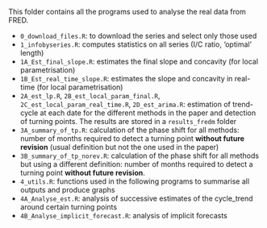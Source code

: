 This folder contains all the programs used to analyse the real data from FRED.

- `0_download_files.R`: to download the series and select only those used
- `1_infobyseries.R`: computes statistics on all series (I/C ratio, ‘optimal’ length)
- `1A_Est_final_slope.R`: estimates the final slope and concavity  (for local parametrisation)
- `1B_Est_real_time_slope.R`: estimates the slope and concavity in real-time (for local parametrisation)
- `2A_est_lp.R`, `2B_est_local_param_final.R`, `2C_est_local_param_real_time.R`, `2D_est_arima.R`: estimation of trend-cycle at each date for the different methods in the paper and detection of turning points. The results are stored in a `results_fredm` folder
- `3A_summary_of_tp.R`: calculation of the phase shift for all methods: number of months required to detect a turning point **without future revision** (usual definition but not the one used in the paper)
- `3B_summary_of_tp_norev.R`: calculation of the phase shift for all methods but using a different definition: number of months required to detect a turning point **without future revision**.
- `4_utils.R`: functions used in the following programs to summarise all outputs and produce graphs
- `4A_Analyse_est.R`: analysis of successive estimates of the cycle_trend around certain turning points
- `4B_Analyse_implicit_forecast.R`: analysis of implicit forecasts 